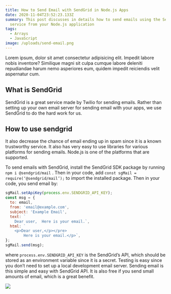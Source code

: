 ```yaml
---
title: How to Send Email with SendGrid in Node.js Apps
date: 2020-11-04T23:52:23.133Z
summary: This post discusses in details how to send emails using the SendGrid
  service from your Node.js application
tags:
  - Arrays
  - JavaScript
image: /uploads/send-email.png
---
```

Lorem ipsum, dolor sit amet consectetur adipisicing elit. Impedit labore nobis inventore? Similique magni sit culpa cumque labore deleniti repudiandae harum nemo asperiores eum, quidem impedit reiciendis velit aspernatur cum.

## What is SendGrid

SendGrid is a great service made by Twilio for sending emails. Rather than setting up your own email server for sending email with your apps, we use SendGrid to do the hard work for us.

## How to use sendgrid

It also decrease the chance of email ending up in spam since it is a known trustworthy service.
It also has very easy to use libraries for various platforms for sending emails. Node.js is one of the platforms that are supported.

To send emails with SendGrid, install the SendGrid SDK package by running `npm i @sendgrid/mail` . Then in your code, add `const sgMail = require(‘@sendgrid/mail’);` to import the installed package.
Then in your code, you send email by:

```js
sgMail.setApiKey(process.env.SENDGRID_API_KEY);
const msg = {
  to: email,
  from: 'email@example.com',
  subject: 'Example Email',
  text: `
    Dear user,  Here is your email.`,
  html: `
    <p>Dear user,</p></pre>
        Here is your email.</p>`,
};
sgMail.send(msg);
```

where `process.env.SENDGRID_API_KEY` is the SendGrid’s API, which should be stored as an environment variable since it is a secret.
Testing is easy since you don’t need to set up a local development email server.
Sending email is this simple and easy with SendGrid API. It is also free if you send small amounts of email, which is a great benefit.

![](/uploads/send-email.png)